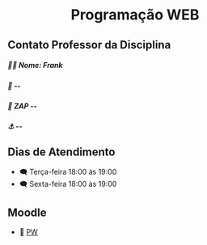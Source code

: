 <h1 align="center">Programação WEB</h1>

## Contato Professor da Disciplina 
##### 👨‍🏫 Nome: Frank
##### 📧 --
##### 📱 ZAP --
##### ⚓ --

## Dias de Atendimento
* 🗨️ Terça-feira 18:00 às 19:00
* 🗨️ Sexta-feira 18:00 às 19:00

## Moodle
* 📖 [PW](https://ava.ifpr.edu.br/course/view.php?id=10022)

